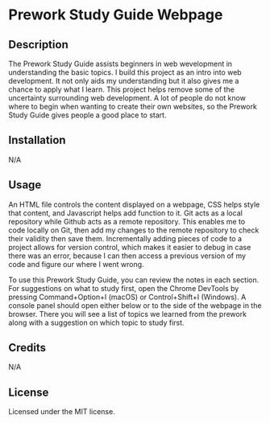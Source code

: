 # Prework Study Guide Webpage

## Description

The Prework Study Guide assists beginners in web wevelopment in understanding the basic topics. 
I build this project as an intro into web development. It not only aids my understanding but it also gives me a chance to apply what I learn. 
This project helps remove some of the uncertainty surrounding web development. A lot of people do not know where to begin when wanting to create their own websites, so the Prework Study Guide gives people a good place to start. 

## Installation

N/A


## Usage

An HTML file controls the content displayed on a webpage, CSS helps style that content, and Javascript helps add function to it. 
Git acts as a local repository while Github acts as a remote repository. This enables me to code locally on Git, then add my changes to the remote repository to check their validity then save them. Incrementally adding pieces of code to a project allows for version control, which makes it easier to debug in case there was an error, because I can then access a previous version of my code and figure our where I went wrong.

To use this Prework Study Guide, you can review the notes in each section. For suggestions on what to study first, open the Chrome DevTools by pressing Command+Option+I (macOS) or Control+Shift+I (Windows). A console panel should open either below or to the side of the webpage in the browser. There you will see a list of topics we learned from the prework along with a suggestion on which topic to study first.

## Credits

N/A 

## License

Licensed under the MIT license.
